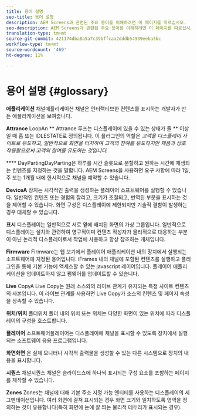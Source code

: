 ```yaml
---
title: 용어 설명
seo-title: 용어 설명
description: AEM Screens과 관련된 주요 용어를 이해하려면 이 페이지를 따르십시오.
seo-description: AEM Screens과 관련된 주요 용어를 이해하려면 이 페이지를 따르십시오.
translation-type: tm+mt
source-git-commit: 421174dba8a5a7c39bffcaa2dddb54939eeba3bc
workflow-type: tm+mt
source-wordcount: '469'
ht-degree: 11%

---
```



# 용어 설명 {#glossary}

**애플리케이션** 채널애플리케이션 채널은 인터랙티브한 컨텐츠를 표시하는 개발자가 만든 애플리케이션을 보여줍니다.

**Attrance** LoopAn  ** Attrance 루프는 디스플레이에 있을 수 있는 상태가 둘  ** 이상일 때 홈 또는 IDLESTATE로 정의됩니다. 이 플러그인의 역할은 *고객을 디스플레이 사이트로 유도하고, 일반적으로 화면을 터치하여 고객의 참여를 유도하지만 제품과 상호 작용함으로써 고객의 참여를 유도하는 것입니다.*

**** DayPartingDayParting은 하루를 시간 슬롯으로 분할하고 원하는 시간에 재생되는 컨텐츠를 지정하는 것을 말합니다. AEM Screens을 사용하면 요구 사항에 따라 1일, 주 또는 1개월 내에 한시적으로 채널을 예약할 수 있습니다.

**DeviceA** 장치는 시각적인 출력을 생성하는 플레이어 소프트웨어를 실행할 수 있습니다. 일반적인 컨텐츠 또는 경험의 잘리고, 크기가 조절되고, 번역된 부분을 표시하는 것을 제어할 수 있습니다. 화면 구성은 디스플레이에 제한되지만 기술적 결함이 발생하는 경우 대체할 수 있습니다.

**표시** 디스플레이는 일반적으로 서로 옆에 배치된 화면의 가상 그룹입니다. 일반적으로 디스플레이는 설치와 관련하여 영구적이며 컨텐츠 작성자가 물리적으로 대응하는 부분이 아닌 논리적 디스플레이로서 작업에 사용하고 항상 참조하는 개체입니다.

**Firmware** Firmware는 웹 보기에서 플레이어 애플리케이션 내의 장치에서 실행되는 소프트웨어에 지정된 용어입니다. iFrames 내의 채널에 포함된 컨텐츠를 실행하고 플러그인을 통해 기본 기능에 액세스할 수 있는 javascript 레이어입니다. 플레이어 애플리케이션을 업데이트하지 않고 펌웨어를 업데이트할 수 있습니다.

**Live** CopyA Live Copy는 원래 소스와의 라이브 관계가 유지되는 특정 사이트 컨텐츠의 사본입니다. 이 라이브 관계를 사용하면 Live Copy가 소스의 컨텐츠 및 페이지 속성을 상속할 수 있습니다.

**위치/위치** 폴더위치 폴더 내의 위치 또는 위치는 다양한 화면이 있는 위치에 따라 디스플레이의 구성을 호스트합니다.

**플레이어** 소프트웨어플레이어는 디스플레이에 채널을 표시할 수 있도록 장치에서 실행되는 소프트웨어 응용 프로그램입니다.

**화면화면** 은 실제 모니터나 시각적 출력물을 생성할 수 있는 다른 시스템으로 장치의 내용을 표시합니다.

**시퀀스** 채널시퀀스 채널은 슬라이드쇼에 하나씩 표시되는 구성 요소를 포함하는 페이지를 제작할 수 있습니다.

**Zones** Zones는 채널에 대해 기본 주소 지정 가능 엔티티를 사용하는 디스플레이의 세그멘테이션입니다. 여러 화면에 걸쳐 표시되는 경우 화면 크기와 일치하도록 영역을 정의하는 것이 유용합니다(특히 화면에 눈에 잘 띄는 물리적 테두리가 표시되는 경우).
